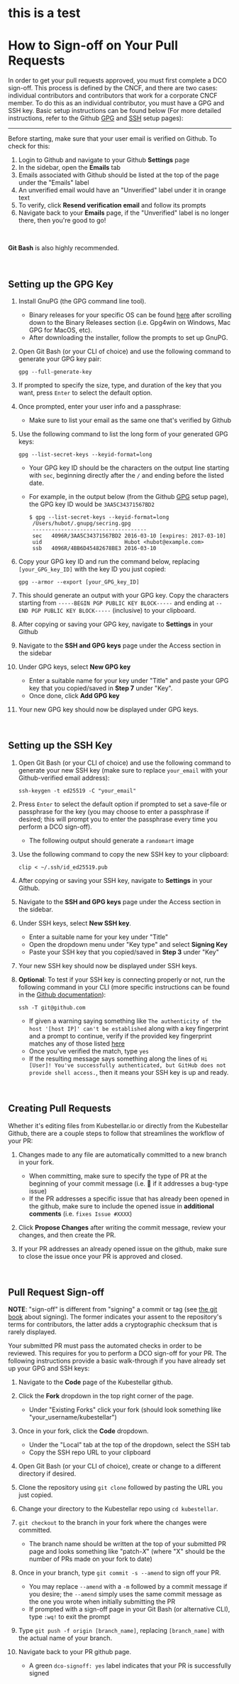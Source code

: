 # this is a test

# How to Sign-off on Your Pull Requests

In order to get your pull requests approved, you must first complete a DCO sign-off. This process is defined by the CNCF, and there are two cases: individual contributors and contributors that work for a corporate CNCF member. To do this as an individual contributor, you must have a GPG and SSH key. Basic setup instructions can be found below (For more detailed instructions, refer to the Github [GPG](https://docs.github.com/en/authentication/managing-commit-signature-verification/generating-a-new-gpg-key) and [SSH](https://docs.github.com/en/authentication/connecting-to-github-with-ssh/generating-a-new-ssh-key-and-adding-it-to-the-ssh-agent#generating-a-new-ssh-key) setup pages):

---

Before starting, make sure that your user email is verified on Github. To check for this:

1. Login to Github and navigate to your Github **Settings** page
2. In the sidebar, open the **Emails** tab
3. Emails associated with Github should be listed at the top of the page under the "Emails" label
4. An unverified email would have an "Unverified" label under it in orange text
5. To verify, click **Resend verification email** and follow its prompts
6. Navigate back to your **Emails** page, if the "Unverified" label is no longer there, then you're good to go!

<br />

**Git Bash** is also highly recommended.

<br />

## Setting up the GPG Key

1. Install GnuPG (the GPG command line tool).
    - Binary releases for your specific OS can be found [here](https://www.gnupg.org/download/) after scrolling down to the Binary Releases section (i.e. Gpg4win on Windows, Mac GPG for MacOS, etc).
    - After downloading the installer, follow the prompts to set up GnuPG.

2. Open Git Bash (or your CLI of choice) and use the following command to generate your GPG key pair:

   ```shell
   gpg --full-generate-key
   ```

3. If prompted to specify the size, type, and duration of the key that you want, press `Enter` to select the default option.
4. Once prompted, enter your user info and a passphrase:
    - Make sure to list your email as the same one that's verified by Github
5. Use the following command to list the long form of your generated GPG keys:

   ```shell
   gpg --list-secret-keys --keyid-format=long
   ```

    - Your GPG key ID should be the characters on the output line starting with `sec`, beginning directly after the `/` and ending before the listed date.
    - For example, in the output below (from the Github [GPG](https://docs.github.com/en/authentication/managing-commit-signature-verification/generating-a-new-gpg-key) setup page), the GPG key ID would be `3AA5C34371567BD2`

        ```shell
        $ gpg --list-secret-keys --keyid-format=long
         /Users/hubot/.gnupg/secring.gpg
         ------------------------------------
         sec   4096R/3AA5C34371567BD2 2016-03-10 [expires: 2017-03-10]
         uid                          Hubot <hubot@example.com>
         ssb   4096R/4BB6D45482678BE3 2016-03-10
        ```
6. Copy your GPG key ID and run the command below, replacing `[your_GPG_key_ID]` with the key ID you just copied:

    ```shell
    gpg --armor --export [your_GPG_key_ID]
    ```

7. This should generate an output with your GPG key. Copy the characters starting from `-----BEGIN PGP PUBLIC KEY BLOCK-----` and ending at `--END PGP PUBLIC KEY BLOCK-----` (inclusive) to your clipboard.
8. After copying or saving your GPG key, navigate to **Settings** in your Github
9. Navigate to the **SSH and GPG keys** page under the Access section in the sidebar
10. Under GPG keys, select **New GPG key**
    - Enter a suitable name for your key under "Title" and paste your GPG key that you copied/saved in **Step 7** under "Key".
    - Once done, click **Add GPG key**
11. Your new GPG key should now be displayed under GPG keys.

<br />

## Setting up the SSH Key

1. Open Git Bash (or your CLI of choice) and use the following command to generate your new SSH key (make sure to replace `your_email` with your Github-verified email address):

    ```shell
    ssh-keygen -t ed25519 -C "your_email"
    ```
   
2. Press `Enter` to select the default option if prompted to set a save-file or passphrase for the key (you may choose to enter a passphrase if desired; this will prompt you to enter the passphrase every time you perform a DCO sign-off).
   - The following output should generate a `randomart` image 
3. Use the following command to copy the new SSH key to your clipboard:

    ```shell
    clip < ~/.ssh/id_ed25519.pub
    ```

4. After copying or saving your SSH key, navigate to **Settings** in your Github.
5. Navigate to the **SSH and GPG keys** page under the Access section in the sidebar.
6. Under SSH keys, select **New SSH key**.
    - Enter a suitable name for your key under "Title"
    - Open the dropdown menu under "Key type" and select **Signing Key**
    - Paste your SSH key that you copied/saved in **Step 3** under "Key"
7. Your new SSH key should now be displayed under SSH keys.
8. **Optional**: To test if your SSH key is connecting properly or not, run the following command in your CLI (more specific instructions can be found in the [Github documentation](https://docs.github.com/en/authentication/connecting-to-github-with-ssh/testing-your-ssh-connection)):

    ```shell
    ssh -T git@github.com
    ```

    - If given a warning saying something like `The authenticity of the host '[host IP]' can't be established` along with a key fingerprint and a prompt to continue, verify if the provided key fingerprint matches any of those listed [here](https://docs.github.com/en/authentication/keeping-your-account-and-data-secure/githubs-ssh-key-fingerprints)
    - Once you've verified the match, type `yes`
    - If the resulting message says something along the lines of `Hi [User]! You've successfully authenticated, but GitHub does not provide shell access.`, then it means your SSH key is up and ready.


<br />

## Creating Pull Requests

Whether it's editing files from Kubestellar.io or directly from the Kubestellar Github, there are a couple steps to follow that streamlines the workflow of your PR:

1. Changes made to any file are automatically committed to a new branch in your fork.
    - When committing, make sure to specify the type of PR at the beginning of your commit message (i.e. :bug: if it addresses a bug-type issue)
    - If the PR addresses a specific issue that has already been opened in the github, make sure to include the opened issue in **additional comments** (i.e. `fixes Issue #XXXX`)
     
2. Click **Propose Changes** after writing the commit message, review your changes, and then create the PR.
3. If your PR addresses an already opened issue on the github, make sure to close the issue once your PR is approved and closed.

<br />

## Pull Request Sign-off

**NOTE**: "sign-off" is different from "signing" a commit or tag (see [the git book](https://git-scm.com/book/en/v2/Git-Tools-Signing-Your-Work) about signing). The former indicates your assent to the repository's terms for contributors, the latter adds a cryptographic checksum that is rarely displayed.

Your submitted PR must pass the automated checks in order to be reviewed. This requires for you to perform a DCO sign-off for your PR. The following instructions provide a basic walk-through if you have already set up your GPG and SSH keys:

1. Navigate to the **Code** page of the Kubestellar github.
   
2. Click the **Fork** dropdown in the top right corner of the page.
    - Under "Existing Forks" click your fork (should look something like "your_username/kubestellar")
3. Once in your fork, click the **Code** dropdown.
    - Under the "Local" tab at the top of the dropdown, select the SSH tab
    - Copy the SSH repo URL to your clipboard
4. Open Git Bash (or your CLI of choice), create or change to a different directory if desired.
5. Clone the repository using `git clone` followed by pasting the URL you just copied.
6. Change your directory to the Kubestellar repo using `cd kubestellar`.
7. `git checkout` to the branch in your fork where the changes were committed.
    - The branch name should be written at the top of your submitted PR page and looks something like "patch-*X*" (where "X" should be the number of PRs made on your fork to date)
8. Once in your branch, type `git commit -s --amend` to sign off your PR.
    - You may replace `--amend` with a `-m` followed by a commit message if you desire; the `--amend` simply uses the same commit message as the one you wrote when initially submitting the PR
    - If prompted with a sign-off page in your Git Bash (or alternative CLI), type `:wq!` to exit the prompt
9. Type `git push -f origin [branch_name]`, replacing `[branch_name]` with the actual name of your branch.
10. Navigate back to your PR github page.
    - A green `dco-signoff: yes` label indicates that your PR is successfully signed









